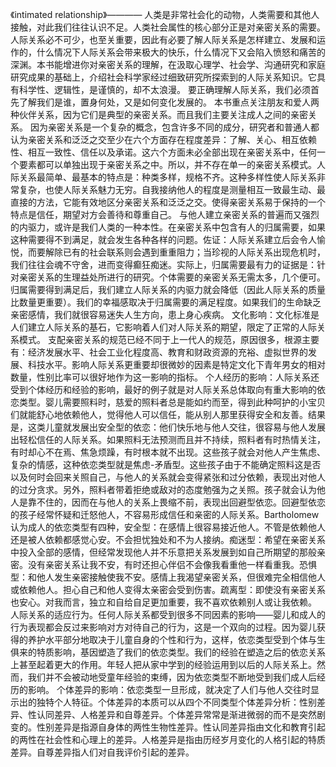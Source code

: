 《intimated relationship》————
人类是非常社会化的动物，人类需要和其他人接触，对此我们往往认识不足。人类社会属性的核心部分正是对亲密关系的需要。
人际关系必不可少，也至关重要，因此有必要了解人际关系是怎样建立、发展和运作的，什么情况下人际关系会带来极大的快乐，什么情况下又会陷入愤怒和痛苦的深渊。本书能增进你对亲密关系的理解，在汲取心理学、社会学、沟通研究和家庭研究成果的基础上，介绍社会科学家经过细致研究所探索到的人际关系知识。它具有科学性、逻辑性，是谨慎的，却不太浪漫。
要正确理解人际关系，我们必须首先了解我们是谁，置身何处，又是如何变化发展的。
本书重点关注朋友和爱人两种伙伴关系，因为它们是典型的亲密关系。而且我们主要关注成人之间的亲密关系。
因为亲密关系是一个复杂的概念，包含许多不同的成分，研究者和普通人都认为亲密关系和泛泛之交至少在六个方面存在程度差异：了解、关心、相互依赖性、相互一致性、信任以及承诺。这六个方面未必全部出现在亲密关系中，任何一个要素都可以单独出现于亲密关系之中。所以，并不存在单一的亲密关系模式。人际关系最简单、最基本的特点是：种类多样，规格不齐。这种多样性使人际关系非常复杂，也使人际关系魅力无穷。自我接纳他人的程度是测量相互一致最生动、最直接的方法，它能有效地区分亲密关系和泛泛之交。使得亲密关系易于保持的一个特点是信任，期望对方会善待和尊重自己。
与他人建立亲密关系的普遍而又强烈的内驱力，或许是我们人类的一种本性。在亲密关系中包含有人的归属需要，如果这种需要得不到满足，就会发生各种各样的问题。佐证：人际关系建立后会令人愉悦，而要解除已有的社会联系则会遇到重重阻力；当珍视的人际关系出现危机时，我们往往会魂不守舍，进而变得癫狂痴迷。实际上，归属需要最有力的证据是：针对亲密关系的生理益处所进行的研究。个体需要的亲密关系无需太多，几个便可。归属需要得到满足后，我们建立人际关系的内驱力就会降低（因此人际关系的质量比数量更重要）。我们的幸福感取决于归属需要的满足程度。如果我们的生命缺乏亲密感情，我们就很容易迷失人生方向，患上身心疾病。
文化影响：文化标准是人们建立人际关系的基石，它影响着人们对人际关系的期望，限定了正常的人际关系模式。
支配亲密关系的规范已经不同于上一代人的规范，原因很多，根源主要有：经济发展水平、社会工业化程度高、教育和财政资源的充裕、虚拟世界的发展、科技水平。影响人际关系更重要却很微妙的因素是特定文化下青年男女的相对数量，性别比率可以很好地作为这一影响的指标。
个人经历的影响：人际关系还受到个体经历和经验的影响，最好的例子就是对人际关系总体取向有重大影响的依恋类型。婴儿需要照料时，慈爱的照料者总是能如约而至，得到此种呵护的小宝贝们就能舒心地依赖他人，觉得他人可以信任，能从别人那里获得安全和友善。结果是，这类儿童就发展出安全型的依恋：他们快乐地与他人交往，很容易与他人发展出轻松信任的人际关系。如果照料无法预测而且并不持续，照料者有时热情关注，有时却心不在焉、焦急烦躁，有时根本就不出现。这些孩子就会对他人产生焦虑、复杂的情感，这种依恋类型就是焦虑-矛盾型。这些孩子由于不能确定照料这是否以及何时会回来关照自己，与他人的关系就会变得紧张和过分依赖，表现出对他人的过分贪求。另外，照料者带着拒绝或敌对的态度勉强为之关照。孩子就会认为他人是靠不住的，因而在与他人的关系上畏缩不前，表现出回避型依恋。回避型依恋的孩子经常怀疑和迁怒他人，不容易形成信任和亲密的人际关系。Bartholomew认为成人的依恋类型有四种，安全型：在感情上很容易接近他人。不管是依赖他人还是被人依赖都感觉心安。不会担忧独处和不为人接纳。痴迷型：希望在亲密关系中投入全部的感情，但经常发现他人并不乐意把关系发展到如自己所期望的那般亲密。没有亲密关系让我不安，有时还担心伴侣不会像我看重他一样看重我。恐惧型：和他人发生亲密接触使我不安。感情上我渴望亲密关系，但很难完全相信他人或依赖他人。担心自己和他人变得太亲密会受到伤害。疏离型：即使没有亲密关系也安心。对我而言，独立和自给自足更加重要，我不喜欢依赖别人或让我依赖。
人际关系的适应行为。任何人际关系都受到很多不同因素的影响——婴儿和成人的行为表现都会反过来影响对方对待自己的行为，这是一个双向的过程。因为婴儿获得的养护水平部分地取决于儿童自身的个性和行为，这样，依恋类型受到个体与生俱来的特质影响，基因塑造了我们的依恋类型。我们的经验在塑造之后的依恋关系上甚至起着更大的作用。年轻人把从家中学到的经验运用到以后的人际关系上。然而，我们并不会被动地受童年经验的束缚，因为依恋类型不断地受到我们成人后经历的影响。
个体差异的影响：依恋类型一旦形成，就决定了人们与他人交往时显示出的独特个人特征。个体差异的本质可以从四个不同类型个体差异分析：性别差异、性认同差异、人格差异和自尊差异。个体差异常常是渐进微弱的而不是突然剧变的。性别差异是指源自身体的两性生物性差异。性认同差异指由文化和教育引起的两性在社会性和心理上的差异。人格差异是指由历经岁月变化的人格引起的特质差异。自尊差异指人们对自我评价引起的差异。
